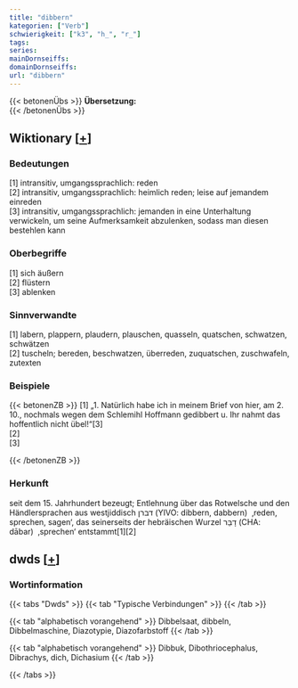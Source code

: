```yaml
---
title: "dibbern"
kategorien: ["Verb"]
schwierigkeit: ["k3", "h_", "r_"]
tags:
series:
mainDornseiffs:
domainDornseiffs:
url: "dibbern"
---
```


{{< betonenÜbs >}}
**Übersetzung:**  
{{< /betonenÜbs >}}

## Wiktionary [[+](https://de.wiktionary.org/wiki/dibbern)]

### Bedeutungen
[1] intransitiv, umgangssprachlich: reden  
[2] intransitiv, umgangssprachlich: heimlich reden; leise auf jemandem einreden  
[3] intransitiv, umgangssprachlich: jemanden in eine Unterhaltung verwickeln, um seine Aufmerksamkeit abzulenken, sodass man diesen bestehlen kann  

### Oberbegriffe
[1] sich äußern  
[2] flüstern  
[3] ablenken  

### Sinnverwandte
[1] labern, plappern, plaudern, plauschen, quasseln, quatschen, schwatzen, schwätzen  
[2] tuscheln; bereden, beschwatzen, überreden, zuquatschen, zuschwafeln, zutexten  

### Beispiele
{{< betonenZB >}}
[1] „1. Natürlich habe ich in meinem Brief von hier, am 2. 10., nochmals wegen dem Schlemihl Hoffmann gedibbert u. Ihr nahmt das hoffentlich nicht übel!“[3]  
[2]  
[3]  

{{< /betonenZB >}}
### Herkunft
seit dem 15. Jahrhundert bezeugt; Entlehnung über das Rotwelsche und den Händlersprachen aus westjiddisch דברן‎ (YIVO: dibbern, dabbern)  ‚reden, sprechen, sagen‘, das seinerseits der hebräischen Wurzel דָבַּר‎ (CHA: dābar)  ‚sprechen‘ entstammt[1][2]  



## dwds [[+](https://www.dwds.de/wb/dibbern)]

### Wortinformation
{{< tabs "Dwds" >}}
{{< tab "Typische Verbindungen" >}}
{{< /tab >}}

{{< tab "alphabetisch vorangehend" >}}
Dibbelsaat, dibbeln, Dibbelmaschine, Diazotypie, Diazofarbstoff
{{< /tab >}}

{{< tab "alphabetisch vorangehend" >}}
Dibbuk, Dibothriocephalus, Dibrachys, dich, Dichasium
{{< /tab >}}

{{< /tabs >}}

